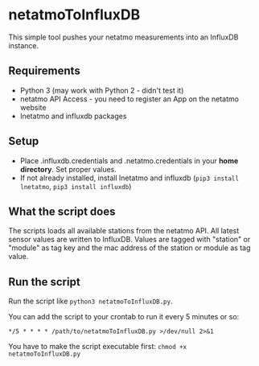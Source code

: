 # netatmoToInfluxDB
This simple tool pushes your netatmo measurements into an InfluxDB instance.

## Requirements

- Python 3 (may work with Python 2 - didn't test it)
- netatmo API Access - you need to register an App on the netatmo website
- lnetatmo and influxdb packages

## Setup

- Place .influxdb.credentials and .netatmo.credentials in your **home directory**. Set proper values.
- If not already installed, install lnetatmo and influxdb (`pip3 install lnetatmo`, `pip3 install influxdb`)

## What the script does

The scripts loads all available stations from the netatmo API. All latest sensor values are written to InfluxDB. Values are tagged with "station" or "module" as tag key and the mac address of the station or module as tag value.

## Run the script

Run the script like `python3 netatmoToInfluxDB.py`. 

You can add the script to your crontab to run it every 5 minutes or so:

`*/5 * * * * /path/to/netatmoToInfluxDB.py >/dev/null 2>&1`

You have to make the script executable first: `chmod +x netatmoToInfluxDB.py`
